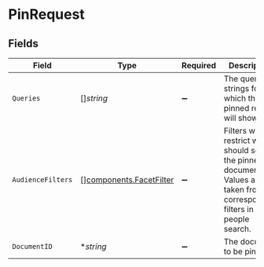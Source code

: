 # PinRequest


## Fields

| Field                                                                                                                        | Type                                                                                                                         | Required                                                                                                                     | Description                                                                                                                  |
| ---------------------------------------------------------------------------------------------------------------------------- | ---------------------------------------------------------------------------------------------------------------------------- | ---------------------------------------------------------------------------------------------------------------------------- | ---------------------------------------------------------------------------------------------------------------------------- |
| `Queries`                                                                                                                    | []*string*                                                                                                                   | :heavy_minus_sign:                                                                                                           | The query strings for which the pinned result will show.                                                                     |
| `AudienceFilters`                                                                                                            | [][components.FacetFilter](../../models/components/facetfilter.md)                                                           | :heavy_minus_sign:                                                                                                           | Filters which restrict who should see the pinned document. Values are taken from the corresponding filters in people search. |
| `DocumentID`                                                                                                                 | **string*                                                                                                                    | :heavy_minus_sign:                                                                                                           | The document to be pinned.                                                                                                   |